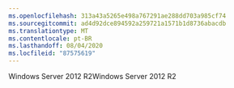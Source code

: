 ```yaml
---
ms.openlocfilehash: 313a43a5265e498a767291ae288dd703a985cf74
ms.sourcegitcommit: ad4d92dce894592a259721a1571b1d8736abacdb
ms.translationtype: MT
ms.contentlocale: pt-BR
ms.lasthandoff: 08/04/2020
ms.locfileid: "87575619"
---
```

<span data-ttu-id="3f84f-101">Windows Server 2012 R2</span><span class="sxs-lookup"><span data-stu-id="3f84f-101">Windows Server 2012 R2</span></span>
